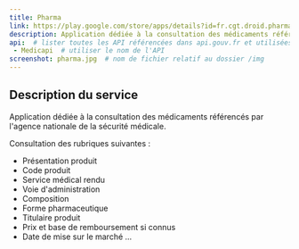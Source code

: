 ```yaml
---
title: Pharma
link: https://play.google.com/store/apps/details?id=fr.cgt.droid.pharma
description: Application dédiée à la consultation des médicaments référencés par l'agence nationale de la sécurité médicale. 
api:  # lister toutes les API référencées dans api.gouv.fr et utilisées par le service
 - Medicapi  # utiliser le nom de l'API
screenshot: pharma.jpg  # nom de fichier relatif au dossier /img
---
```


## Description du service

Application dédiée à la consultation des médicaments référencés par l'agence nationale de la sécurité médicale. 

Consultation des rubriques suivantes :
- Présentation produit
- Code produit
- Service médical rendu
- Voie d'administration
- Composition
- Forme pharmaceutique
- Titulaire produit
- Prix et base de remboursement si connus
- Date de mise sur le marché
...

